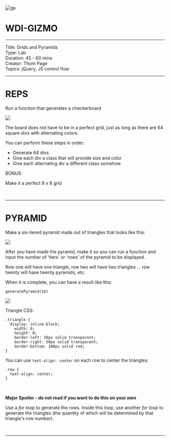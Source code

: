 ![ga](http://mobbook.generalassemb.ly/ga_cog.png)

# WDI-GIZMO

---
Title: Grids and Pyramids<br>
Type: Lab <br>
Duration: 45 - 60 mins<br>
Creator: Thom Page <br>
Topics: jQuery, JS control flow<br>

---

# REPS

Run a function that generates a checkerboard

![](http://math.hws.edu/eck/cs124/javanotes3/c3/checkerboard.gif)

The board does not have to be in a perfect grid, just as long as there are 64 square divs with alternating colors.

You can perform these steps in order:

* Generate 64 divs
* Give each div a class that will provide size and color
* Give each alternating div a different class somehow

BONUS:

Make it a perfect 8 x 8 grid

<br>
<hr>

# PYRAMID

Make a six-tiered pyramid made out of triangles that looks like this:

![](https://i.imgur.com/S0zDk0h.png)

After you have made the pyramid, make it so you can run a function and input the number of 'tiers' or 'rows' of the pyramid to be displayed.

Row one will have one triangle, row two will have two triangles ... row twenty will have twenty pyramids, etc.

When it is complete, you can have a result like this:

```
generatePyramid(16)
```

![](https://i.imgur.com/O2IeAu6.png)

Triangle CSS:

```
.triangle {
  display: inline-block;
	width: 0;
	height: 0;
	border-left: 50px solid transparent;
	border-right: 50px solid transparent;
	border-bottom: 100px solid red;
}
```

You can use `text-align: center` on each row to center the triangles:

```
.row {
  text-align: center;
}
```

<br>

**Major Spoiler - do not read if you want to do this on your own**

Use a _for loop_ to generate the rows. Inside this loop, use another _for loop_ to generate the triangles (the quantity of which will be determined by that triangle's row number).

<br>
<hr>
